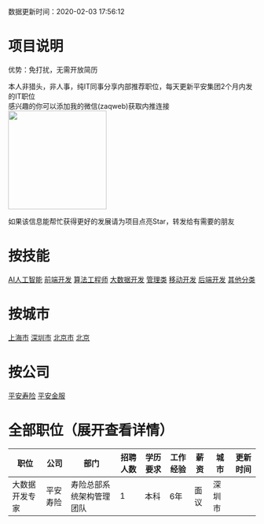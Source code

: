 数据更新时间：2020-02-03 17:56:12
# 项目说明

优势：免打扰，无需开放简历

本人非猎头，非人事，纯IT同事分享内部推荐职位，每天更新平安集团2个月内发的IT职位  
感兴趣的你可以添加我的微信(zaqweb)获取内推连接  
<img src="https://github.com/zaqweb/PA-IT-JOBS/blob/master/WechatICode.jpeg"  height="200" width="200">

如果该信息能帮忙获得更好的发展请为项目点亮Star，转发给有需要的朋友

# 按技能
[AI人工智能](skills/AI人工智能.md)   [前端开发](skills/前端开发.md)   [算法工程师](skills/算法工程师.md)   [大数据开发](skills/大数据开发.md)   [管理类](skills/管理类.md)   [移动开发](skills/移动开发.md)   [后端开发](skills/后端开发.md)   [其他分类](skills/其他分类.md)   
# 按城市
[上海市](cities/上海市.md)   [深圳市](cities/深圳市.md)   [北京市](cities/北京市.md)   [北京](cities/北京.md)   
# 按公司
[平安寿险](coms/平安寿险.md)   [平安金服](coms/平安金服.md)   
# 全部职位（展开查看详情）

|职位|公司|部门|招聘人数|学历要求|工作经验|薪资|城市|更新时间|
|---|---|---|---|---|---|---|---|---|
|大数据开发专家|平安寿险|寿险总部系统架构管理团队|1|本科|6年|面议|深圳市||过程改进岗|平安寿险|寿险总部研发管理团队|2|本科|3年|面议|广东省||大数据开发工程师-上海|平安寿险|寿险总部系统架构管理团队|2|本科|5年|面议|上海||前端开发（数据可视化）-上海|平安寿险|寿险总部系统架构管理团队|1|本科|5年|面议|上海||JAVA架构师—微服务|平安金服|金服银行科技中心人事培训部HR|5|本科|6年|面议|上海市||python开发工程师|平安金服|金服银行科技中心非零科技团队平|2|本科|5年|面议|上海市||高级项目管理|平安金服|金服银行科技中心非零科技团队平|2|本科|5年|面议|上海市||GoLang研发工程师|平安金服|金服银行科技中心非零科技团队平|2|本科|3年|面议|上海市||高级前端开发工程师|平安金服|金服银行科技中心非零科技团队平|8|本科|3年|面议|上海市||PASS平台产品经理|平安金服|金服银行科技中心人事培训部HR|3|本科|1年|面议|上海市||高级前端开发工程师|平安金服|金服银行科技中心零售系统平台架|8|本科|2年|面议|上海市||AI平台开发分组负责人|平安寿险|寿险总部人工智能研发团队|1|本科|5年|面议|深圳市||AI舆情方向负责人|平安寿险|寿险总部人工智能研发团队|1|硕士研究生|5年|面议|深圳市||机器人中台负责人-BJ|平安寿险|寿险总部人工智能研发团队|1|硕士研究生|3年|面议|北京市||资深AI研发工程师|平安寿险|寿险总部人工智能研发团队|2|本科|5年|面议|深圳市||前端开发工程师（App方向）|平安寿险|寿险总部人工智能研发团队|1|本科|5年|面议|深圳市||智能投资方向负责人-BJ|平安寿险|寿险总部人工智能研发团队|1|硕士研究生|5年|面议|北京||AI舆情方向负责人-BJ|平安寿险|寿险总部人工智能研发团队|1|硕士研究生|1年|面议|北京||AI研究员（应届/实习生）|平安寿险|寿险总部人工智能研发团队|10|博士研究生|无经验|面议|北京市||AI舆情方向负责人-SH|平安寿险|寿险总部人工智能研发团队|1|硕士研究生|1年|面议|上海||深度学习分组经理/技术负责人|平安寿险|寿险总部人工智能研发团队|10|硕士研究生|5年|面议|深圳市||AI后台开发专家（对话方向）|平安寿险|寿险总部人工智能研发团队|2|硕士研究生|3年|面议|深圳市||AI技术孵化团队经理-BJ|平安寿险|寿险总部人工智能研发团队|1|本科|5年|面议|北京市||NLP中台负责人-BJ|平安寿险|寿险总部人工智能研发团队|1|硕士研究生|3年|面议|北京市||NLP中台负责人-SZ|平安寿险|寿险总部人工智能研发团队|1|硕士研究生|3年|面议|深圳市||AI算法工程师-BJ|平安寿险|寿险总部人工智能研发团队|15|本科|3年|面议|北京市||强化学习技术负责人-BJ|平安寿险|寿险总部人工智能研发团队|1|本科|5年|面议|北京市||计算机视觉算法实习生-BJ|平安寿险|寿险总部人工智能研发团队|2|硕士研究生|无经验|4001-6000/月|北京市||AI技术研究与应用组经理-BJ|平安寿险|寿险总部人工智能研发团队|1|本科|5年|面议|北京市||数据分析岗|平安寿险|寿险总部人工智能研发团队|1|本科|1年|面议|广东省||AI知识图谱团队负责人|平安寿险|寿险总部人工智能研发团队|2|硕士研究生|5年|面议|上海市||NLP算法工程师（内容理解）|平安寿险|寿险总部人工智能研发团队|3|本科|3年|面议|北京市||智能投资方向负责人|平安寿险|寿险总部人工智能研发团队|1|硕士研究生|5年|面议|深圳市||AI图像算法专家-BJ|平安寿险|寿险总部人工智能研发团队|2|本科|5年|面议|北京市||AI图像算法专家-SH|平安寿险|寿险总部人工智能研发团队|2|本科|5年|面议|上海市||对话机器人技术专家|平安寿险|寿险总部人工智能研发团队|2|硕士研究生|5年|面议|深圳市||AI研究员-BJ|平安寿险|寿险总部人工智能研发团队|15|本科|3年|面议|北京市||机器人中台负责人-SZ|平安寿险|寿险总部人工智能研发团队|1|硕士研究生|3年|面议|深圳市||C#高级开发工程师-AI图像|平安寿险|寿险总部人工智能研发团队|1|本科|3年|面议|深圳市||数据挖掘工程师（实习生）|平安寿险|寿险总部人工智能研发团队|1|本科|1年|面议|广东省|



